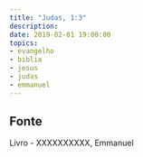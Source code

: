 ```yaml
---
title: "Judas, 1:3"
description: 
date: 2019-02-01 19:00:00
topics: 
- evangelho
- biblia
- jesus
- judas
- emmanuel
---
```




## Fonte
Livro - XXXXXXXXXX, Emmanuel

